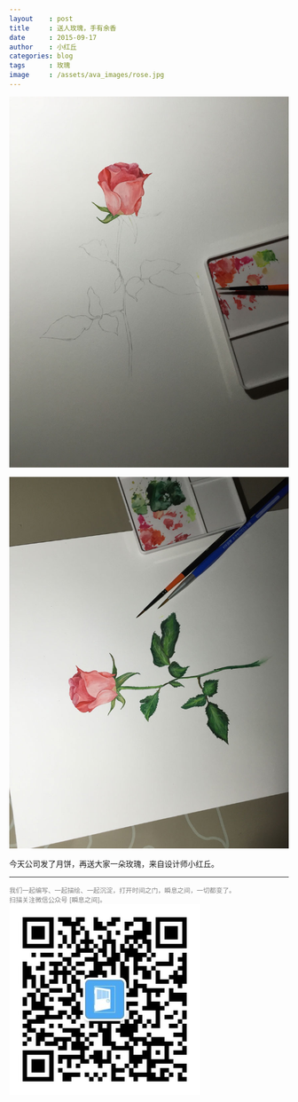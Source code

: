 ```yaml
---
layout    : post
title     : 送人玫瑰，手有余香
date      : 2015-09-17
author    : 小红丘
categories: blog
tags      : 玫瑰
image     : /assets/ava_images/rose.jpg
---
```


![](/assets/ava_images/rose-1.jpg)

![](/assets/ava_images/rose-2.jpg)

今天公司发了月饼，再送大家一朵玫瑰，来自设计师小红丘。

---
<small style="color:gray">我们一起编写、一起描绘、一起沉淀，打开时间之门，瞬息之间，一切都变了。</small>  
<small style="color:gray">扫描关注微信公众号 [瞬息之间]。</small>  
![](/assets/images/qrcode_wechat.jpg)
